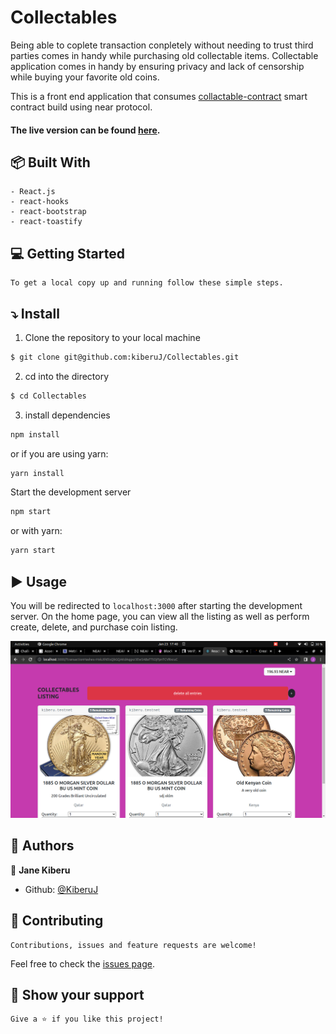 # Collectables

Being able to coplete transaction conpletely without needing to trust third parties comes in handy while purchasing old collectable items. Collectable application comes in handy by ensuring privacy and lack of censorship while buying your favorite old coins.

This is a front end application that consumes [collactable-contract](https://github.com/kiberuJ/collectables-contract) smart contract build using near protocol.

#### The live version can be found [here](https://kiberuj.github.io/Collectables/).

## :package: Built With

    - React.js
    - react-hooks
    - react-bootstrap
    - react-toastify

## :computer: Getting Started

    To get a local copy up and running follow these simple steps.

## :arrow_heading_down: Install

1. Clone the repository to your local machine

```sh
$ git clone git@github.com:kiberuJ/Collectables.git
```

2. cd into the directory

```sh
$ cd Collectables
```

3. install dependencies

```sh
npm install
```

or if you are using yarn:

```sh
yarn install
```

Start the development server

```sh
npm start
```

or with yarn:

```sh
yarn start
```

## :arrow_forward: Usage

You will be redirected to `localhost:3000` after starting the development server.
On the home page, you can view all the listing as well as perform create, delete, and purchase coin listing.

<p align="center">
<a href="#">
    <img src="./src/assets/demo.png" alt="home">
  </a>
</p>

## :busts_in_silhouette: Authors

👤 **Jane Kiberu**

- Github: [@KiberuJ](https://github.com/kiberuJ)

## 🤝 Contributing

    Contributions, issues and feature requests are welcome!

Feel free to check the [issues page](../../issues).

## :star2: Show your support

    Give a ⭐️ if you like this project!
